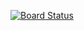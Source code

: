 [![Board Status](https://dev.azure.com/markanthonylaredo/822b694a-7fcb-4dc3-bc36-7e68d805a193/3b1e1273-6230-4740-b709-ac224bd43b02/_apis/work/boardbadge/58b2add3-2706-42a4-ae98-a55ec982f917)](https://dev.azure.com/markanthonylaredo/822b694a-7fcb-4dc3-bc36-7e68d805a193/_boards/board/t/3b1e1273-6230-4740-b709-ac224bd43b02/Microsoft.RequirementCategory)